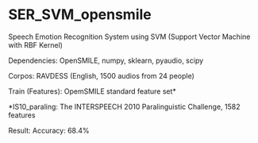 # SER_SVM_opensmile
 
Speech Emotion Recognition System using SVM (Support Vector Machine with RBF Kernel)

Dependencies: OpenSMILE, numpy, sklearn, pyaudio, scipy

Corpos: RAVDESS (English, 1500 audios from 24 people)

Train (Features): OpemSMILE standard feature set*

*IS10_paraling: The INTERSPEECH 2010 Paralinguistic Challenge, 1582 features

Result: Accuracy: 68.4%
